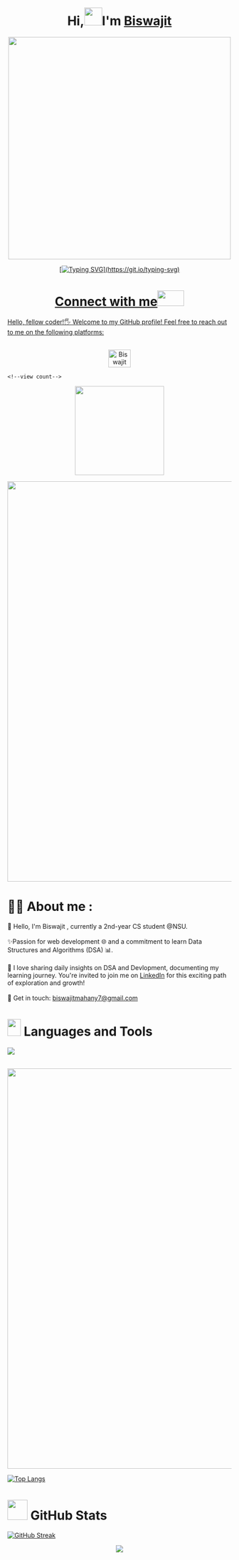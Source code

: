 <h1 align="center"> Hi,<img src="https://media.tenor.com/SNL9_xhZl9oAAAAj/waving-hand-joypixels.gif" height="40"width="40" />I'm <a href="https://www.linkedin.com/in/anuradha-adhikari/" target="_blank">Biswajit</h1>

    
<div id="header" align="center">
    <img src="https://i.pinimg.com/originals/8b/fd/01/8bfd01c18be1b5059bc0d7770d9dabf1.gif"          width="500" /> 
</div>
    
    
<div align="center">
    
[![Typing SVG](https://readme-typing-svg.demolab.com?font=Fira+Code&weight=900&size=23&duration=3000&pause=500&color=FDFEFE&background=2A2E3425&center=true&vCenter=true&&lines=Welcome+to+my+Github+profile!;CS'26+Undergrad;Passionate+about+Coding!)](https://git.io/typing-svg)
    
</div>
    
<!--<div align="center"> 
    <h1>  
            <img src="https://readme-typing-svg.herokuapp.com?font=Jetbrains+mono&size=25&duration=3200&color=4FC3F7&center=true&vCenter=true&width=450&lines=Hey..+I'm+Neeru;Welcome+to+my+Github+profile!;Passionate+about+Coding!;Exploring+new+technologies!;Let's+code+together!;Passionate+about+Coding!;" alt="Typing SVG"/> 
        </h1>
    </div> -->
    
<h1 align="center">Connect with me<img src='https://raw.githubusercontent.com/ShahriarShafin/ShahriarShafin/main/Assets/handshake.gif' width="60px" height="35"></h1>       
    
Hello, fellow coder!🖐️ Welcome to my GitHub profile! Feel free to reach out to me on the following platforms: <br> <br>
<p align="center">
    <a href="https://www.linkedin.com/in/biswajit-mahanty-436347281?lipi=urn%3Ali%3Apage%3Ad_flagship3_profile_view_base_contact_details%3BzyN0BufPQxKGy1tIVHstTA%3D%3D" target="blank"><img align="center" src="https://raw.githubusercontent.com/rahuldkjain/github-profile-readme-generator/master/src/images/icons/Social/linked-in-alt.svg" alt="Biswajit" height="40" width="50" /></a>
    
</p>
    
    <!--view count-->
<p align="center"> <img width="200px" src="https://komarev.com/ghpvc/?username=biswajit760&&style=for-the-badge" /> </p>
    <!--line-->
<img src="https://user-images.githubusercontent.com/74038190/212284100-561aa473-3905-4a80-b561-0d28506553ee.gif" width="900">
    
<h1 >👩‍💻 About me : </h1>
     🌿 Hello, I'm Biswajit , currently a 2nd-year CS student @NSU.
    <br><br>
    ✨Passion for web development 🌐 and a commitment to learn Data Structures and Algorithms (DSA) 📊.
    <br><br>
    📅 I love sharing daily insights on DSA and Devlopment, documenting my learning journey. You're invited to join me on <a href="https://www.linkedin.com/in/biswajit-mahanty-436347281?lipi=urn%3Ali%3Apage%3Ad_flagship3_profile_view_base_contact_details%3BzyN0BufPQxKGy1tIVHstTA%3D%3D" target="new"> LinkedIn</a> for this exciting path of exploration and growth!
    <br><br>
    📩 Get in touch: 
        <a href="biswajitmahany7@gmail.com">biswajitmahany7@gmail.com</a>
    <br>
    
    
<!--Languages & tools-->
<h1><img src = "https://media2.giphy.com/media/QssGEmpkyEOhBCb7e1/giphy.gif?cid=ecf05e47a0n3gi1bfqntqmob8g9aid1oyj2wr3ds3mg700bl&rid=giphy.gif" width = 30px height="38"> Languages and Tools</h1>
    
<p>
      <a href="https://skillicons.dev">
        <img margin="8px" src="https://skillicons.dev/icons?i=html,css,js,cpp" />
      </a>
</p>
    
<br>
    
<!--Line-->
<img src="https://user-images.githubusercontent.com/74038190/212284100-561aa473-3905-4a80-b561-0d28506553ee.gif" width="900">
    
[![Top Langs](https://github-readme-stats.vercel.app/api/top-langs/?username=neeru24&layout=compact&theme=dark&langs_count=10&card_width=445)](https://github.com/anuraghazra/github-readme-stats)
    
<!--stats-->
<h1 align="left"><img src="https://github.com/Anmol-Baranwal/Cool-GIFs-For-GitHub/assets/74038190/0b335028-1d3d-4ee5-b5b3-a373d499be7e" width="45"> GitHub Stats </h1>
    

[![GitHub Streak](https://github-readme-streak-stats.herokuapp.com?user=biswajit760&theme=dark)](https://git.io/streak-stats)
    
<!--Thank You-->
<p align="center"><img src="https://raw.githubusercontent.com/trinib/trinib/a5f17399d881c5651a89bfe4a621014b08346cf0/images/marquee.svg"></p> 
    
<!-- <div align="center">
<h1>
<img src="https://readme-typing-svg.herokuapp.com?font=Jetbrains+mono&size=27&duration=3200&color=3E92CC&center=true&vCenter=true&width=650&lines=Enjoy+Coding..;Code+with+passion+,+create+with+purpose.;Commit+to+your+dreams+,+push+to+GitHub.;Craft+your+dreams+with+code.;Dream+big+,+code+bigger.." alt="Typing SVG"/>
        </h1>
    </div> -->
